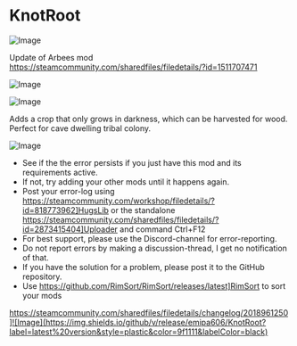 # KnotRoot

![Image](https://i.imgur.com/buuPQel.png)

Update of Arbees mod
https://steamcommunity.com/sharedfiles/filedetails/?id=1511707471

![Image](https://i.imgur.com/pufA0kM.png)

	
![Image](https://i.imgur.com/Z4GOv8H.png)


Adds a crop that only grows in darkness, which can be harvested for wood.
Perfect for cave dwelling tribal colony.


![Image](https://i.imgur.com/PwoNOj4.png)



-  See if the the error persists if you just have this mod and its requirements active.
-  If not, try adding your other mods until it happens again.
-  Post your error-log using https://steamcommunity.com/workshop/filedetails/?id=818773962]HugsLib or the standalone https://steamcommunity.com/sharedfiles/filedetails/?id=2873415404]Uploader and command Ctrl+F12
-  For best support, please use the Discord-channel for error-reporting.
-  Do not report errors by making a discussion-thread, I get no notification of that.
-  If you have the solution for a problem, please post it to the GitHub repository.
-  Use https://github.com/RimSort/RimSort/releases/latest]RimSort to sort your mods



https://steamcommunity.com/sharedfiles/filedetails/changelog/2018961250]![Image](https://img.shields.io/github/v/release/emipa606/KnotRoot?label=latest%20version&style=plastic&color=9f1111&labelColor=black)


